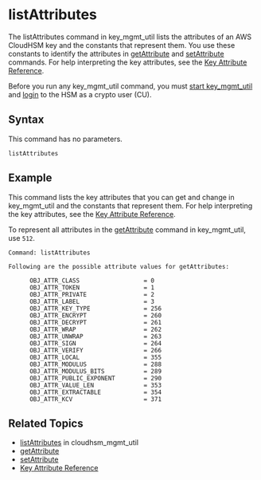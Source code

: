 # listAttributes<a name="key_mgmt_util-listAttributes"></a>

The listAttributes command in key\_mgmt\_util lists the attributes of an AWS CloudHSM key and the constants that represent them\. You use these constants to identify the attributes in [getAttribute](key_mgmt_util-getAttribute.md) and [setAttribute](key_mgmt_util-setAttribute.md) commands\. For help interpreting the key attributes, see the [Key Attribute Reference](key-attribute-table.md)\.

Before you run any key\_mgmt\_util command, you must [start key\_mgmt\_util](key_mgmt_util-getting-started.md#key_mgmt_util-start) and [login](key_mgmt_util-getting-started.md#key_mgmt_util-log-in) to the HSM as a crypto user \(CU\)\. 

## Syntax<a name="listAttributes-syntax"></a>

This command has no parameters\.

```
listAttributes
```

## Example<a name="listAttributes-examples"></a>

This command lists the key attributes that you can get and change in key\_mgmt\_util and the constants that represent them\. For help interpreting the key attributes, see the [Key Attribute Reference](key-attribute-table.md)\. 

To represent all attributes in the [getAttribute](key_mgmt_util-getAttribute.md) command in key\_mgmt\_util, use `512`\.

```
Command: listAttributes

Following are the possible attribute values for getAttributes:

      OBJ_ATTR_CLASS                  = 0
      OBJ_ATTR_TOKEN                  = 1
      OBJ_ATTR_PRIVATE                = 2
      OBJ_ATTR_LABEL                  = 3
      OBJ_ATTR_KEY_TYPE               = 256
      OBJ_ATTR_ENCRYPT                = 260
      OBJ_ATTR_DECRYPT                = 261
      OBJ_ATTR_WRAP                   = 262
      OBJ_ATTR_UNWRAP                 = 263
      OBJ_ATTR_SIGN                   = 264
      OBJ_ATTR_VERIFY                 = 266
      OBJ_ATTR_LOCAL                  = 355
      OBJ_ATTR_MODULUS                = 288
      OBJ_ATTR_MODULUS_BITS           = 289
      OBJ_ATTR_PUBLIC_EXPONENT        = 290
      OBJ_ATTR_VALUE_LEN              = 353
      OBJ_ATTR_EXTRACTABLE            = 354
      OBJ_ATTR_KCV                    = 371
```

## Related Topics<a name="listAttributes-seealso"></a>
+ [listAttributes](cloudhsm_mgmt_util-listAttributes.md) in cloudhsm\_mgmt\_util
+ [getAttribute](key_mgmt_util-getAttribute.md)
+ [setAttribute](key_mgmt_util-setAttribute.md)
+ [Key Attribute Reference](key-attribute-table.md)